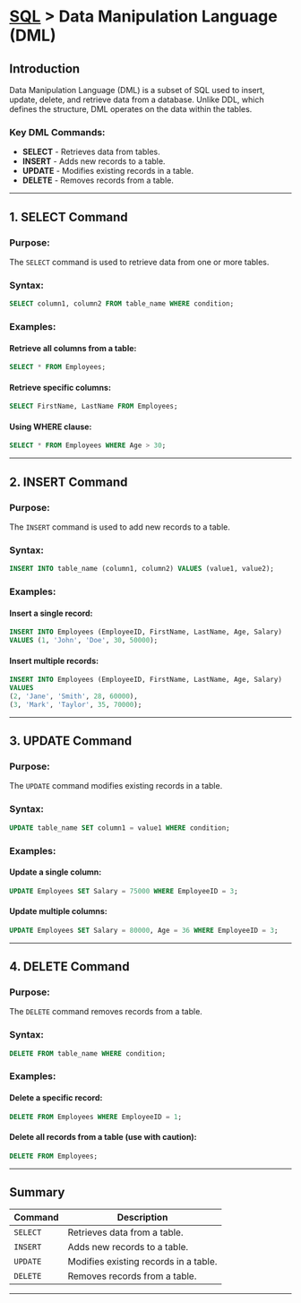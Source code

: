 # [SQL](../) > Data Manipulation Language (DML)

## Introduction
Data Manipulation Language (DML) is a subset of SQL used to insert, update, delete, and retrieve data from a database. Unlike DDL, which defines the structure, DML operates on the data within the tables.

### Key DML Commands:
- **SELECT** - Retrieves data from tables.
- **INSERT** - Adds new records to a table.
- **UPDATE** - Modifies existing records in a table.
- **DELETE** - Removes records from a table.

---

## 1. SELECT Command
### Purpose:
The `SELECT` command is used to retrieve data from one or more tables.

### Syntax:
```sql
SELECT column1, column2 FROM table_name WHERE condition;
```

### Examples:
#### Retrieve all columns from a table:
```sql
SELECT * FROM Employees;
```

#### Retrieve specific columns:
```sql
SELECT FirstName, LastName FROM Employees;
```

#### Using WHERE clause:
```sql
SELECT * FROM Employees WHERE Age > 30;
```

---

## 2. INSERT Command
### Purpose:
The `INSERT` command is used to add new records to a table.

### Syntax:
```sql
INSERT INTO table_name (column1, column2) VALUES (value1, value2);
```

### Examples:
#### Insert a single record:
```sql
INSERT INTO Employees (EmployeeID, FirstName, LastName, Age, Salary)
VALUES (1, 'John', 'Doe', 30, 50000);
```

#### Insert multiple records:
```sql
INSERT INTO Employees (EmployeeID, FirstName, LastName, Age, Salary)
VALUES
(2, 'Jane', 'Smith', 28, 60000),
(3, 'Mark', 'Taylor', 35, 70000);
```

---

## 3. UPDATE Command
### Purpose:
The `UPDATE` command modifies existing records in a table.

### Syntax:
```sql
UPDATE table_name SET column1 = value1 WHERE condition;
```

### Examples:
#### Update a single column:
```sql
UPDATE Employees SET Salary = 75000 WHERE EmployeeID = 3;
```

#### Update multiple columns:
```sql
UPDATE Employees SET Salary = 80000, Age = 36 WHERE EmployeeID = 3;
```

---

## 4. DELETE Command
### Purpose:
The `DELETE` command removes records from a table.

### Syntax:
```sql
DELETE FROM table_name WHERE condition;
```

### Examples:
#### Delete a specific record:
```sql
DELETE FROM Employees WHERE EmployeeID = 1;
```

#### Delete all records from a table (use with caution):
```sql
DELETE FROM Employees;
```

---

## Summary

| Command | Description |
|---------|-------------|
| `SELECT` | Retrieves data from a table. |
| `INSERT` | Adds new records to a table. |
| `UPDATE` | Modifies existing records in a table. |
| `DELETE` | Removes records from a table. |

---